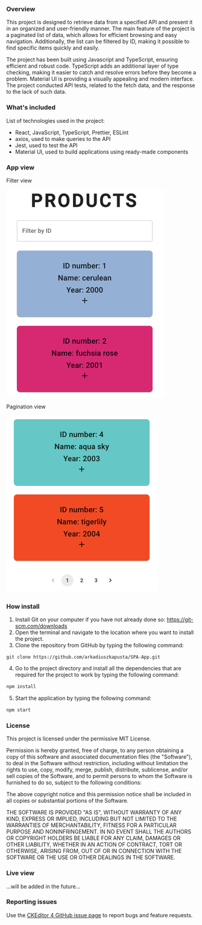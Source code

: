 ### Overview

This project is designed to retrieve data from a specified API and present it in an organized and user-friendly manner. The main feature of the project is a paginated list of data, which allows for efficient browsing and easy navigation. Additionally, the list can be filtered by ID, making it possible to find specific items quickly and easily.

The project has been built using Javascript and TypeScript, ensuring efficient and robust code. TypeScript adds an additional layer of type checking, making it easier to catch and resolve errors before they become a problem. Material UI is providing a visually appealing and modern interface. The project conducted API tests, related to the fetch data, and the response to the lack of such data.

### What's included

List of technologies used in the project:
- React, JavaScript, TypeScript, Prettier, ESLint
- axios, used to make queries to the API
- Jest, used to test the API
- Material UI, used to build applications using ready-made components

### App view

Filter view

!["Filter"](public/filter.png)

Pagination view

!["Pagination"](public/pagination.png)

### How install

1. Install Git on your computer if you have not already done so: https://git-scm.com/downloads
2. Open the terminal and navigate to the location where you want to install the project.
3. Clone the repository from GitHub by typing the following command:

```
git clone https://github.com/arkadiuszkapusta/SPA-App.git
```

4. Go to the project directory and install all the dependencies that are required for the project to work by typing the following command:

```coffeescript
npm install
```

5. Start the application by typing the following command:

```coffeescript
npm start
```

### License

This project is licensed under the permissive MIT License.

Permission is hereby granted, free of charge, to any person obtaining a copy of this software and associated documentation files (the "Software"), to deal in the Software without restriction, including without limitation the rights to use, copy, modify, merge, publish, distribute, sublicense, and/or sell copies of the Software, and to permit persons to whom the Software is furnished to do so, subject to the following conditions:

The above copyright notice and this permission notice shall be included in all copies or substantial portions of the Software.

THE SOFTWARE IS PROVIDED "AS IS", WITHOUT WARRANTY OF ANY KIND, EXPRESS OR IMPLIED, INCLUDING BUT NOT LIMITED TO THE WARRANTIES OF MERCHANTABILITY, FITNESS FOR A PARTICULAR PURPOSE AND NONINFRINGEMENT. IN NO EVENT SHALL THE AUTHORS OR COPYRIGHT HOLDERS BE LIABLE FOR ANY CLAIM, DAMAGES OR OTHER LIABILITY, WHETHER IN AN ACTION OF CONTRACT, TORT OR OTHERWISE, ARISING FROM, OUT OF OR IN CONNECTION WITH THE SOFTWARE OR THE USE OR OTHER DEALINGS IN THE SOFTWARE.

### Live view

...will be added in the future...

### Reporting issues
Use the [CKEditor 4 GitHub issue page](https://github.com/arkadiuszkapusta/SPA-App/issues) to report bugs and feature requests.

